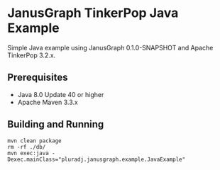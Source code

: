 # JanusGraph TinkerPop Java Example

Simple Java example using JanusGraph 0.1.0-SNAPSHOT and Apache TinkerPop 3.2.x.

## Prerequisites

* Java 8.0 Update 40 or higher
* Apache Maven 3.3.x

## Building and Running

```
mvn clean package
rm -rf ./db/
mvn exec:java -Dexec.mainClass="pluradj.janusgraph.example.JavaExample"
```
